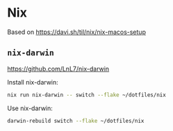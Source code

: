 # Nix

Based on https://davi.sh/til/nix/nix-macos-setup


## `nix-darwin`

https://github.com/LnL7/nix-darwin

Install nix-darwin:
```sh
nix run nix-darwin -- switch --flake ~/dotfiles/nix
```

Use nix-darwin:
```sh
darwin-rebuild switch --flake ~/dotfiles/nix
```
